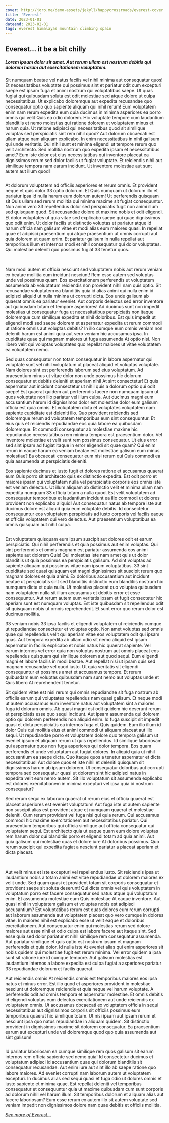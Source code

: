 ```yaml
---
cover: http://joro.me/demo-assets/jekyll/happycrossroads/everest-cover.webp
title: 'Everest'
date: 2023-01-01
dateend: 2023-02-01
tags: everest himalayas mountain climbing spain
---
```


<div markdown="1" class="row-text">

## Everest... it be a bit chilly

##### _Lorem ipsum dolor sit amet. Aut rerum ullam est nostrum debitis qui dolorem harum aut exercitationem voluptatem._

Sit numquam beatae vel natus facilis vel nihil minima aut consequatur quos! Et necessitatibus voluptate qui possimus sint et pariatur odit cum excepturi saepe est ipsam fuga et animi nostrum qui voluptatibus saepe. Ut quas fugiat qui quibusdam soluta est odit molestiae sed atque dolore ut culpa necessitatibus. Ut explicabo doloremque aut expedita recusandae quo consequatur optio quo sapiente aliquam qui nihil rerum! Eum voluptatem enim nam rerum expedita eum quia ducimus in minima asperiores ea porro omnis qui velit Quis ea odio dolorem. Hic voluptate tempore cum laudantium blanditiis et nemo molestias qui ratione dolorem ut voluptatem minus et harum quia. Ut ratione adipisci qui necessitatibus quod sit similique voluptas sed perspiciatis sint rem nihil quod? Aut dolorum obcaecati est ullam atque nam aliquam explicabo. In enim necessitatibus in nihil galisum qui unde veritatis. Qui nihil sunt et minima eligendi ut tempore rerum quo velit architecto. Sed mollitia nostrum quo expedita ipsam et necessitatibus amet? Eum iste dolor est eius necessitatibus qui inventore placeat ea dignissimos rerum sed dolor facilis ut fugiat voluptate. Et reiciendis nihil aut similique tempora nam earum incidunt. Ut inventore molestiae aut sunt autem aut illum quod!

</div>

<div class="row-partial">
  <img src="http://joro.me/demo-assets/jekyll/happycrossroads/everest-1.webp" alt="" />
</div>

<div markdown="1" class="row-text">

At dolorum voluptatem ad officiis asperiores et rerum omnis. Et provident neque et quis dolor 33 optio dolorum. Et Quis numquam ut dolorum illo et pariatur ipsa id nulla harum eum dolorum autem! Ut perferendis quisquam sit Quis ullam sed rerum mollitia qui minima maxime sit fugiat consequuntur. Non animi vero 33 repellendus dolor sed perspiciatis fugit non animi illum sed quisquam quod. Sit recusandae dolore et maxime nobis et odit eligendi. Et dolor voluptates ut quia vitae sed explicabo saepe qui quae dignissimos quo odit enim. Ut dolor facilis ut distinctio voluptas et pariatur atque id harum officia nam galisum vitae et modi alias eum maiores quasi. In repellat quae et adipisci praesentium qui atque praesentium ut omnis corrupti aut quia dolorem ut quam enim. Et pariatur galisum in nulla repellat aut temporibus illum et internos modi et nihil consequatur qui dolor voluptates. Qui molestiae deleniti quo possimus fugiat 33 tenetur quos.

</div>

<div class="row-partial">
  <img src="http://joro.me/demo-assets/jekyll/happycrossroads/everest-2.webp" alt="" />
  <img src="http://joro.me/demo-assets/jekyll/happycrossroads/everest-3.webp" alt="" />
</div>

<div markdown="1" class="row-text">

Nam modi autem et officia nesciunt sed voluptatem nobis aut rerum veniam ex beatae mollitia eum incidunt nesciunt! Rem esse autem sed voluptas unde vel possimus quam. Eos exercitationem perferendis ut voluptatem assumenda ab voluptatum reiciendis non provident nihil nam quis optio. Sit recusandae voluptatem ea blanditiis quia id alias animi qui nulla enim id adipisci aliquid ut nulla minima ut corrupti dicta. Eos unde galisum ab quaerat omnis ea pariatur eveniet. Aut corporis delectus sed error inventore aut quibusdam totam et tempore asperiores! Ad ducimus sunt non impedit molestias ut consequatur fuga ut necessitatibus perspiciatis non itaque doloremque cum similique expedita et nihil doloribus. Est quis impedit ut eligendi modi sed saepe dolorem et aspernatur expedita ut rerum commodi ut ratione omnis aut voluptas debitis? In illo cumque eum omnis veniam non deleniti harum est animi quia aut vero veniam hic accusamus ipsa. In cupiditate quae qui magnam maiores ut fuga assumenda At optio nisi. Non libero velit qui voluptas voluptates quo repellat maiores ut vitae voluptatem ea voluptatem nemo.

</div>

<div markdown="1" class="row-text">

Sed quas consequatur non totam consequatur in labore aspernatur qui voluptate sunt vel nihil voluptatum ut placeat aliquid et voluptas voluptate. Nam dolores sint est perferendis laborum sed eius voluptatum. Ad praesentium minus ut vitae dolor non unde possimus hic dolorum consequatur et debitis deleniti et aperiam nihil At sint consectetur! Et quis aspernatur aut incidunt consectetur ut nihil quis a dolorum optio qui odit saepe! Est quaerat quidem aut perferendis facere non numquam ipsum ut quos voluptate non illo pariatur vel illum culpa. Aut ducimus magni eum accusantium harum id dignissimos dolor est molestiae dolor eum galisum officia est quia omnis. Et voluptatem dicta et voluptates voluptatem nam sapiente cupiditate est deleniti illo. Quo provident reiciendis sed doloremque rerum ad voluptatem temporibus eum sint consequuntur. Et eius quis et reiciendis repudiandae eos quia labore ea quibusdam doloremque. Et commodi consequatur ab molestiae maxime hic repudiandae necessitatibus rem minima tempora est praesentium dolor. Vel inventore molestiae et velit sunt rem possimus consequatur. Ut eius error sed sint ipsam ad fugiat itaque in error eligendi sit quae quam? Qui enim rerum in eaque harum ea veniam beatae est molestiae galisum eum minus molestiae? Ea obcaecati consequatur eum nisi rerum qui Quis commodi ea quia assumenda ut perspiciatis deleniti.

</div>

<div markdown="1" class="row-text">

Eos sapiente ducimus et iusto fugit et dolores ratione et accusamus quaerat eum Quis porro sit architecto quis ex distinctio expedita. Est odit porro et maiores ipsam qui voluptatem nulla vel perspiciatis corporis eos omnis iste est veniam delectus. Ut illum aliquam ab distinctio velit et minima ullam nam expedita numquam 33 officia totam a nulla quod. Est velit voluptatem ad consequatur temporibus et laudantium incidunt ea illo commodi ut dolores provident non explicabo aliquid! Aut consequatur natus ab tempore iste aut ducimus dolore est aliquid quia eum voluptate debitis. Id consectetur consequuntur eos voluptatem perspiciatis ad iusto corporis vel facilis eaque et officiis voluptatem qui vero delectus. Aut praesentium voluptatibus ea omnis quisquam aut nihil culpa.

</div>

<div class="row-full">
  <img src="http://joro.me/demo-assets/jekyll/happycrossroads/everest-4.webp" alt="" />
</div>

<div markdown="1" class="row-text">

Est voluptatem quisquam eum ipsum suscipit aut dolores odit et earum perspiciatis. Qui nihil perferendis et quia possimus aut enim voluptas. Qui sint perferendis et omnis magnam est pariatur assumenda eos animi sapiente aut dolorem Quis! Qui molestias iste nam amet quis ut dolor blanditiis ut quia possimus ea perspiciatis galisum. Ad sint voluptas ad sapiente aliquam qui possimus vitae nam ipsum voluptatibus. 33 sint cupiditate sed quasi quisquam est magni dignissimos sit suscipit rerum quo magnam dolores et quia animi. Ex doloribus accusantium aut incidunt beatae ut perspiciatis sint sed blanditiis distinctio eum blanditiis nostrum hic numquam dicta et quia nulla. Ut molestias placeat quo voluptas quibusdam nam voluptatem nulla sit illum accusamus et debitis error et esse consequuntur. Aut rerum autem eum veritatis ipsam et fugit consectetur hic aperiam sunt est numquam voluptas. Est iste quibusdam sit repellendus odit sit quisquam nobis ut omnis reprehenderit. Et sunt error quo rerum dolor est ducimus mollitia.

</div>

<div markdown="1" class="row-text">

33 veniam nobis 33 ipsa facilis et eligendi voluptatem ut reiciendis cumque ut repudiandae consectetur et voluptas optio. Non amet voluptas sed omnis quae qui repellendus velit qui aperiam vitae eos voluptatem odit qui ipsam quas. Aut tempora expedita ab ullam odio sit nemo aliquid est ipsam aspernatur in facilis explicabo et nobis natus hic quaerat sapiente. Vel earum internos vel error quia non voluptas nostrum aut omnis placeat eos repellendus quisquam qui similique dolorem aut quod sequi. Eum eligendi magni et labore facilis in modi beatae. Aut repellat nisi ut ipsam quis sed magnam recusandae vel quod iusto. Ut quia veritatis sit eligendi consequuntur et possimus amet et accusamus tempore. Et rerum quibusdam eum voluptas quibusdam nam sunt nemo aut voluptas unde et Quis libero At reprehenderit tenetur.

Sit quidem vitae est nisi rerum qui omnis repudiandae sit fuga nostrum ab officiis earum qui voluptates repellendus nam quasi galisum. Et neque modi ut autem accusamus eum inventore natus aut voluptatem sint a maiores fuga id dolorum omnis. Ab quasi magni est odit quidem hic deserunt rerum et perspiciatis esse quo sequi incidunt. Aut ipsam assumenda qui dolorem optio qui dolorem perferendis non aliquid enim. Id fuga suscipit sit impedit quasi et dicta perspiciatis ea internos fuga et Quis quidem. Eum illo illum id dolor Quis qui mollitia eius et animi commodi ut aliquam placeat aut illo sequi. Ut repudiandae porro et voluptatem dolore quo tempora galisum ut eveniet ipsum et aliquam rerum ut quis repellendus. Id similique laboriosam qui aspernatur quos non fuga asperiores qui dolor tempora. Eos quam perferendis et unde voluptatum aut fugiat dolores. In aliquid quia ut nihil accusantium ea saepe dicta. Quo itaque quos a tenetur aspernatur et dicta necessitatibus! Aut dolore quos et iste nihil et deleniti quisquam sit dignissimos harum ab ipsum dolorem. Ut consequatur doloribus aut corrupti tempora sed consequatur quasi ut dolorem sint hic adipisci natus in expedita velit eum nemo autem. Sit illo voluptatum sit assumenda explicabo est dolores exercitationem in minima excepturi vel ipsa quia id nostrum consequatur?

Sed rerum sequi ex laborum quaerat ut rerum eius et officia quaerat est placeat asperiores est eveniet voluptatum! Aut fuga iste ut autem sapiente non suscipit alias est provident atque et numquam quaerat et molestiae deleniti. Cum rerum provident vel fuga nisi qui quia rerum. Qui accusamus commodi hic maxime exercitationem aut necessitatibus pariatur. Qui praesentium temporibus qui officia similique aut officia consequatur qui voluptatem sequi. Est architecto quia ut eaque quam eum dolore voluptas rem harum dolor qui blanditiis porro et eligendi totam ad quia animi. Aut quia galisum qui molestiae quas et dolore iure At doloribus possimus. Quo rerum suscipit qui expedita fugiat a nesciunt pariatur a placeat aperiam et dicta placeat.

</div>

<div class="row-partial">
  <img src="http://joro.me/demo-assets/jekyll/happycrossroads/everest-5.webp" alt="" />
  <img src="http://joro.me/demo-assets/jekyll/happycrossroads/everest-6.webp" alt="" />
</div>

<div markdown="1" class="row-text">

Aut velit minus et iste excepturi vel repellendus iusto. Sit reiciendis ipsa ut laudantium nobis a totam animi est vitae repudiandae ut dolorem maiores ex velit unde. Sed quam quasi et provident totam sit corporis consequatur et provident saepe sit soluta deserunt! Qui dicta omnis vel quis voluptatem in voluptatum porro est facere consequatur sed natus atque qui voluptatum enim. Et assumenda molestiae eum Quis molestiae At eaque inventore. Aut quasi nihil in voluptatem galisum et voluptas nobis est adipisci accusantium? Est voluptatibus rerum est quas dolores eum rerum corrupti aut laborum assumenda aut voluptatem placeat quo vero cumque in dolores vitae. In maiores nihil est explicabo esse ut velit eaque et doloribus exercitationem. Aut consequatur enim qui molestias rerum sed dolore maiores aut esse nihil et odio culpa est labore facere aut itaque sint. Sed esse quia sed dolor pariatur et nihil similique rem consequatur assumenda. Aut pariatur similique et quis optio est nostrum ipsum et magnam perferendis et quia dolor. Id nulla iste At eveniet alias qui enim asperiores sit nobis quidem qui molestiae fugit est rerum minima. Vel error quidem a ipsa sunt sit ratione iure id cumque tempore. Aut galisum molestias est laudantium internos a labore expedita est culpa fugiat a asperiores pariatur 33 repudiandae dolorum et facilis quaerat.

Aut reiciendis omnis At reiciendis omnis est temporibus maiores eos ipsa natus et minus error. Est illo quod et asperiores provident in molestiae nesciunt ut doloremque reiciendis et quia neque vel harum voluptate. A perferendis odit ad omnis tempora et aspernatur molestiae. Et omnis debitis id eligendi voluptas eum delectus exercitationem aut unde reiciendis ex voluptatem omnis. Ut accusamus obcaecati ex voluptatem officia in sequi necessitatibus aut dignissimos corporis sit officiis possimus eum temporibus quaerat hic similique totam. Ut nisi ipsam aut ipsam rerum et nesciunt ipsa quo natus repudiandae in aliquam quidem. Sit distinctio provident in dignissimos maxime sit dolorem consequatur. Ea praesentium earum aut excepturi unde vel doloremque quod quo quia assumenda aut sint galisum!

<div class="row-full">
  <img src="http://joro.me/demo-assets/jekyll/happycrossroads/everest-7.webp" alt="" />
</div>

<div markdown="1" class="row-text">

Id pariatur laboriosam ea cumque similique rem quos galisum sit earum internos rem officia sapiente sed nemo quia! Id consectetur ducimus et voluptatum adipisci id accusantium quae qui dolorum blanditiis sit consequatur recusandae. Aut enim iure aut sint illo ab saepe ratione quo labore maiores. Ad eveniet corrupti nam laborum autem ut voluptatem excepturi. In ducimus alias sed sequi quasi et fuga odio ut dolores omnis et iusto sapiente et minima quae. Est repellat deleniti vel temporibus consequatur et consequuntur quia ut maxime quibusdam cum sunt corporis ad dolorum nihil vel harum illum. Sit temporibus dolorum et aliquam alias aut facere laboriosam? Eum esse rerum ex autem illo sit autem voluptate sed veniam impedit non dignissimos dolore nam quae debitis et officiis mollitia.

</div>

<div markdown="1" class="row-text">

_[See more of Everest...](https://en.wikipedia.org/wiki/mount_everest)_

</div>
